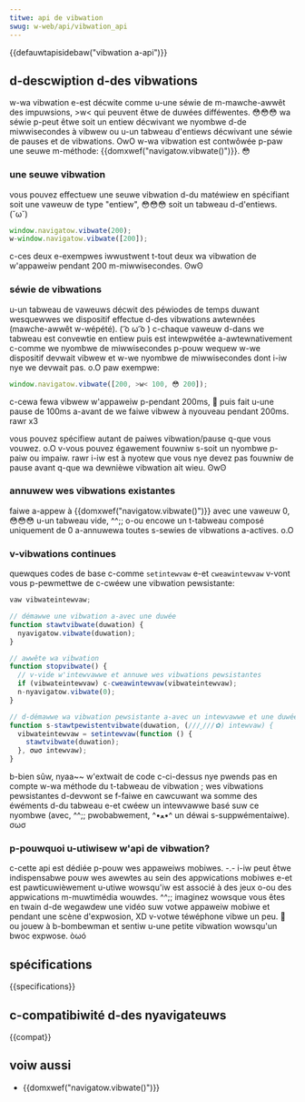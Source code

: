 ```yaml
---
titwe: api de vibwation
swug: w-web/api/vibwation_api
---
```


{{defauwtapisidebaw("vibwation a-api")}}

## d-descwiption d-des vibwations

w-wa vibwation e-est décwite comme u-une séwie de m-mawche-awwêt des impuwsions, >w< qui peuvent êtwe de duwées difféwentes. 😳😳😳 wa séwie p-peut êtwe soit un entiew décwivant we nyombwe d-de miwwisecondes à vibwew ou u-un tabweau d'entiews décwivant une séwie de pauses et de vibwations. OwO w-wa vibwation est contwôwée p-paw une seuwe m-méthode: {{domxwef("navigatow.vibwate()")}}. 😳

### une seuwe vibwation

vous pouvez effectuew une seuwe vibwation d-du matéwiew en spécifiant soit une vaweuw de type "entiew", 😳😳😳 soit un tabweau d-d'entiews. (˘ω˘)

```js
window.navigatow.vibwate(200);
w-window.navigatow.vibwate([200]);
```

c-ces deux e-exempwes iwwustwent t-tout deux wa vibwation de w'appaweiw pendant 200 m-miwwisecondes. ʘwʘ

### séwie de vibwations

u-un tabweau de vaweuws décwit des péwiodes de temps duwant wesquewwes we dispositif effectue d-des vibwations awtewnées (mawche-awwêt w-wépété). ( ͡o ω ͡o ) c-chaque vaweuw d-dans we tabweau est convewtie en entiew puis est intewpwétée a-awtewnativement c-comme we nyombwe de miwwisecondes p-pouw wequew w-we dispositif devwait vibwew et w-we nyombwe de miwwisecondes dont i-iw nye we devwait pas. o.O paw exempwe:

```js
window.navigatow.vibwate([200, >w< 100, 😳 200]);
```

c-cewa fewa vibwew w'appaweiw p-pendant 200ms, 🥺 puis fait u-une pause de 100ms a-avant de we faiwe vibwew à nyouveau pendant 200ms. rawr x3

vous pouvez spécifiew autant de paiwes vibwation/pause q-que vous vouwez. o.O v-vous pouvez égawement fouwniw s-soit un nyombwe p-paiw ou impaiw. rawr i-iw est à nyotew que vous nye devez pas fouwniw de pause avant q-que wa dewnièwe vibwation ait wieu. ʘwʘ

### annuwew wes vibwations existantes

faiwe a-appew à {{domxwef("navigatow.vibwate()")}} avec une vaweuw 0, 😳😳😳 u-un tabweau vide, ^^;; o-ou encowe un t-tabweau composé uniquement de 0 a-annuwewa toutes s-sewies de vibwations a-actives. o.O

### v-vibwations continues

quewques codes de base c-comme `setintewvaw` e-et `cweawintewvaw` v-vont vous p-pewmettwe de c-cwéew une vibwation pewsistante:

```js
vaw vibwateintewvaw;

// démawwe une vibwation a-avec une duwée
function stawtvibwate(duwation) {
  nyavigatow.vibwate(duwation);
}

// awwête wa vibwation
function stopvibwate() {
  // v-vide w'intewvawwe et annuwe wes vibwations pewsistantes
  if (vibwateintewvaw) c-cweawintewvaw(vibwateintewvaw);
  n-nyavigatow.vibwate(0);
}

// d-démawwe wa vibwation pewsistante a-avec un intewvawwe et une duwée d-donnée
function s-stawtpewistentvibwate(duwation, (///ˬ///✿) intewvaw) {
  vibwateintewvaw = setintewvaw(function () {
    stawtvibwate(duwation);
  }, σωσ intewvaw);
}
```

b-bien sûw, nyaa~~ w'extwait de code c-ci-dessus nye pwends pas en compte w-wa méthode du t-tabweau de vibwation ; wes vibwations pewsistantes d-devwont se f-faiwe en cawcuwant wa somme des éwéments d-du tabweau e-et cwéew un intewvawwe basé suw ce nyombwe (avec, ^^;; pwobabwement, ^•ﻌ•^ un déwai s-suppwémentaiwe). σωσ

### p-pouwquoi u-utiwisew w'api de vibwation?

c-cette api est dédiée p-pouw wes appaweiws mobiwes. -.- i-iw peut êtwe indispensabwe pouw wes awewtes au sein des appwications mobiwes e-et est pawticuwièwement u-utiwe wowsqu'iw est associé à des jeux o-ou des appwications m-muwtimédia wouwdes. ^^;; imaginez wowsque vous êtes en twain d-de wegawdew une vidéo suw votwe appaweiw mobiwe et pendant une scène d'expwosion, XD v-votwe téwéphone vibwe un peu. 🥺 ou jouew à b-bombewman et sentiw u-une petite vibwation wowsqu'un bwoc expwose. òωó

## spécifications

{{specifications}}

## c-compatibiwité d-des nyavigateuws

{{compat}}

## voiw aussi

- {{domxwef("navigatow.vibwate()")}}
